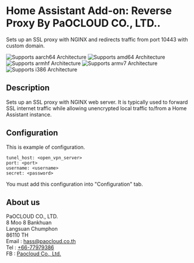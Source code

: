# Home Assistant Add-on: Reverse Proxy By PaOCLOUD CO., LTD..

Sets up an SSL proxy with NGINX and redirects traffic from port 10443 with custom domain.

![Supports aarch64 Architecture][aarch64-shield] ![Supports amd64 Architecture][amd64-shield] ![Supports armhf Architecture][armhf-shield] ![Supports armv7 Architecture][armv7-shield] ![Supports i386 Architecture][i386-shield]

## Description

Sets up an SSL proxy with NGINX web server. It is typically used to forward SSL internet traffic while allowing unencrypted local traffic to/from a Home Assistant instance.

## Configuration
This is example of configuration.
```
tunel_host: <open_vpn_server>
port: <port>
username: <username>
secret: <password>
```
You must add this configuration into "Configuration" tab.

## About us
PaOCLOUD CO., LTD.<br/>
8 Moo 8 Bankhuan<br/>
Langsuan Chumphon<br/>
86110 TH<br/>
Email : [hass@paocloud.co.th](mailto:hass@paocloud.co.th)<br/>
Tel : [+66-77979386](tel:+66-77979386)<br/>
FB : [Paocloud Co., Ltd.](https://fb.com/paocloudcoltd)<br/>

[aarch64-shield]: https://img.shields.io/badge/aarch64-yes-green.svg
[amd64-shield]: https://img.shields.io/badge/amd64-yes-green.svg
[armhf-shield]: https://img.shields.io/badge/armhf-yes-green.svg
[armv7-shield]: https://img.shields.io/badge/armv7-yes-green.svg
[i386-shield]: https://img.shields.io/badge/i386-yes-green.svg
[discord]: https://discord.gg/c5DvZ4e

